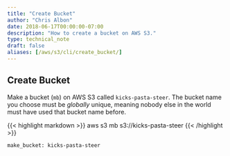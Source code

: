 ```yaml
---
title: "Create Bucket"
author: "Chris Albon"
date: 2018-06-17T00:00:00-07:00
description: "How to create a bucket on AWS S3."
type: technical_note
draft: false
aliases: [/aws/s3/cli/create_bucket/]
---
```


## Create Bucket

Make a bucket (`mb`) on AWS S3 called `kicks-pasta-steer`. The bucket name you choose must be _globally_ unique, meaning nobody else in the world must have used that bucket name before.

{{< highlight markdown >}}
aws s3 mb s3://kicks-pasta-steer
{{< /highlight >}}

```
make_bucket: kicks-pasta-steer
```
